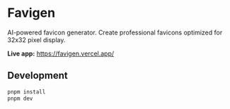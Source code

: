 # Favigen

AI-powered favicon generator. Create professional favicons optimized for 32x32 pixel display.

**Live app:** https://favigen.vercel.app/

## Development
```bash
pnpm install
pnpm dev
```
